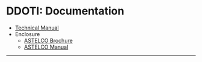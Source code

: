 <!----------------------------------------------------------------------

This file is part of the UNAM telescope control system.

------------------------------------------------------------------------

Copyright © 2017, 2019 Alan M. Watson <alan@astro.unam.mx>

Permission to use, copy, modify, and distribute this software for any
purpose with or without fee is hereby granted, provided that the above
copyright notice and this permission notice appear in all copies.

THE SOFTWARE IS PROVIDED "AS IS" AND THE AUTHOR DISCLAIMS ALL
WARRANTIES WITH REGARD TO THIS SOFTWARE INCLUDING ALL IMPLIED
WARRANTIES OF MERCHANTABILITY AND FITNESS. IN NO EVENT SHALL THE
AUTHOR BE LIABLE FOR ANY SPECIAL, DIRECT, INDIRECT, OR CONSEQUENTIAL
DAMAGES OR ANY DAMAGES WHATSOEVER RESULTING FROM LOSS OF USE, DATA OR
PROFITS, WHETHER IN AN ACTION OF CONTRACT, NEGLIGENCE OR OTHER
TORTIOUS ACTION, ARISING OUT OF OR IN CONNECTION WITH THE USE OR
PERFORMANCE OF THIS SOFTWARE.

----------------------------------------------------------------------->

# DDOTI: Documentation

* [Technical Manual](documentation/technical-manual/technical-manual.pdf)
* Enclosure
  * [ASTELCO Brochure](documentation/enclosure/brochure.pdf)
  * [ASTELCO Manual](documentation/enclosure/manual.pdf)

<hr/>
